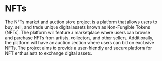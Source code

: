# NFTs

The NFTs market and auction store project is a platform that allows users to buy, sell, and trade unique digital assets known as Non-Fungible Tokens (NFTs). The platform will feature a marketplace where users can browse and purchase NFTs from artists, collectors, and other sellers. Additionally, the platform will have an auction section where users can bid on exclusive NFTs. The project aims to provide a user-friendly and secure platform for NFT enthusiasts to exchange digital assets. 
